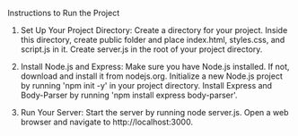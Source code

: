 Instructions to Run the Project

1. Set Up Your Project Directory:
Create a directory for your project.
Inside this directory, create public folder and place index.html, styles.css, and script.js in it.
Create server.js in the root of your project directory.

2. Install Node.js and Express:
Make sure you have Node.js installed. If not, download and install it from nodejs.org.
Initialize a new Node.js project by running 'npm init -y' in your project directory.
Install Express and Body-Parser by running 'npm install express body-parser'.

3. Run Your Server:
Start the server by running node server.js.
Open a web browser and navigate to http://localhost:3000.